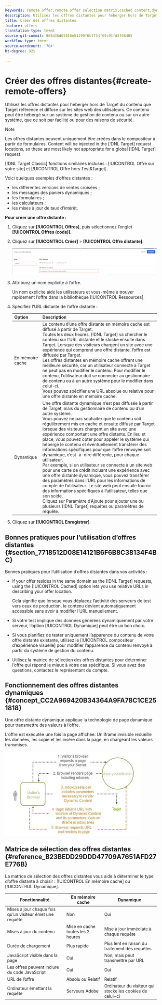 ```yaml
---
keywords: remote offer;remote offer selection matrix;cached content;dynamic content
description: Utilisez les offres distantes pour héberger hors de Target du contenu que Target référence et diffuse sur les sites web des utilisateurs. Ce contenu peut être hébergé sur un système de gestion de contenu ou sur un autre système, que ce soit par facilité ou pour des raisons de sécurité.
title: Créer des offres distantes
feature: offers
translation-type: tm+mt
source-git-commit: 968d36d65016e51290f6bf754f69c91fd8f68405
workflow-type: tm+mt
source-wordcount: '704'
ht-degree: 92%

---
```



# Créer des offres distantes{#create-remote-offers}

Utilisez les offres distantes pour héberger hors de Target du contenu que Target référence et diffuse sur les sites web des utilisateurs. Ce contenu peut être hébergé sur un système de gestion de contenu ou sur un autre système, que ce soit par facilité ou pour des raisons de sécurité.

>[!NOTE]
>
>Les offres distantes peuvent uniquement être créées dans le compositeur à partir de formulaires. Content will be injected in the [!DNL Target] request locations, so these are most likely not appropriate for a global [!DNL Target] request.
>
>[!DNL Target Classic] fonctions similaires incluses : [!UICONTROL Offre sur votre site] et [!UICONTROL Offre hors Test&amp;Target].

Voici quelques exemples d’offres distantes :

* les différentes versions de ventes croisées ;
* les messages des paniers dynamiques ;
* les formulaires ;
* les calculateurs ;
* les mises à jour de taux d’intérêt.

**Pour créer une offre distante :**

1. Cliquez sur **[!UICONTROL Offres]**, puis sélectionnez l’onglet **[!UICONTROL Offres (code)]**.
1. Cliquez sur **[!UICONTROL Créer]** > **[!UICONTROL Offre distante]**.

   ![](assets/remote_offer_ui.png)

1. Attribuez un nom explicite à l’offre.

   Un nom explicite aide les utilisateurs et vous-même à trouver rapidement l’offre dans la bibliothèque [!UICONTROL Ressources].

1. Spécifiez l’URL distante de l’offre distante :

   | Option | Description |
   |--- |--- |
   | En mémoire cache | Le contenu d’une offre distante en mémoire cache est diffusé à partir de Target.<br>Toutes les deux heures, [!DNL Target] va chercher le contenu sur l’URL distante et le stocke ensuite dans Target. Lorsque des visiteurs chargent un site avec une expérience qui comprend une offre distante, l’offre est diffusée par Target.<br>Les offres distantes en mémoire cache offrent une meilleure sécurité, car un utilisateur connecté à Target ne peut pas en modifier le contenu. Pour modifier le contenu, l’utilisateur doit se connecter au gestionnaire de contenu ou à un autre système pour le modifier dans celui-ci.<br>Vous pouvez spécifier une URL absolue ou relative pour une offre distante en mémoire cache. |
   | Dynamique | Une offre distante dynamique n’est pas diffusée à partir de Target, mais du gestionnaire de contenu ou d’un autre système.<br>Vous pouvez ne pas souhaiter que le contenu soit régulièrement mis en cache et ensuite diffusé par Target lorsque des visiteurs chargent un site avec une expérience comportant une offre distante. En lieu et place, vous pouvez opter pour appeler le système qui héberge le contenu et éventuellement transférer des informations spécifiques pour que l’offre renvoyée soit dynamique, c’est-à-dire différente, pour chaque utilisateur.<br>Par exemple, si un utilisateur se connecte à un site web pour une carte de crédit incluant une expérience avec une offre distante dynamique, vous pouvez transférer des paramètres dans l’URL pour les informations de compte de l’utilisateur. Le site web peut ensuite fournir des informations spécifiques à l’utilisateur, telles que son solde.<br>Cliquez sur Paramètre  d’Ajoute pour ajouter une ou plusieurs [!DNL Target] requêtes ou paramètres de requête. |

1. Cliquez sur **[!UICONTROL Enregistrer]**.

## Bonnes pratiques pour l’utilisation d’offres distantes {#section_7718512D08E14121B6F6B8C38134F4BC}

Bonnes pratiques pour l’utilisation d’offres distantes dans vos activités :

* If your offer resides in the same domain as the [!DNL Target] requests, using the [!UICONTROL Cached] option lets you use relative URLs in describing your offer location.

   Cela signifie que lorsque vous déplacez l’activité des serveurs de test vers ceux de production, le contenu devient automatiquement accessible sans avoir à modifier l’URL manuellement.

* Si votre test implique des données générées dynamiquement par votre serveur, l’option [!UICONTROL Dynamique] peut être un bon choix.
* Si vous planifiez de tester uniquement l’apparence du contenu de votre offre distante existante, utilisez le [!UICONTROL compositeur d’expérience visuelle] pour modifier l’apparence du contenu renvoyé à partir du système de gestion du contenu.
* Utilisez la matrice de sélection des offres distantes pour déterminer l’offre qui répond le mieux à votre cas spécifique. Si vous avez des questions, contactez le représentant du compte.

## Fonctionnement des offres distantes dynamiques {#concept_CC2A969420B34364A9FA78C1CE251818}

Une offre distante dynamique applique la technologie de page dynamique pour transmettre des valeurs à l’offre.

L’offre est exécutée une fois la page affichée. Un iframe invisible recueille les données, les copie et les insère dans la page, en chargeant les valeurs transmises.

![](assets/remote_offer_howitworks_2.jpeg)

## Matrice de sélection des offres distantes {#reference_B23BEDD29DDD47709A7651AFD27E776B}

La matrice de sélection des offres distantes vous aide à déterminer le type d’offre distante à choisir : [!UICONTROL En mémoire cache] ou [!UICONTROL Dynamique].

| Fonctionnalité | En mémoire cache | Dynamique |
|--- |--- |--- |
| Mises à jour chaque fois qu’un visiteur émet une requête | Non | Oui |
| Mises à jour du contenu | Mise en cache toutes les 2 heures | Mise à jour immédiate à chaque requête |
| Durée de chargement | Plus rapide | Plus lent en raison du traitement des requêtes |
| JavaScript visible dans la page | Oui | Non, mais peut transmettre par URL |
| Les offres peuvent inclure du code JavaScript | Oui | Oui |
| URL de l’offre | Absolu    ou Relatif | Relatif |
| Ordinateur émettant la requête | Serveurs Adobe | Ordinateur du visiteur qui stocke les cookies de celui-ci |